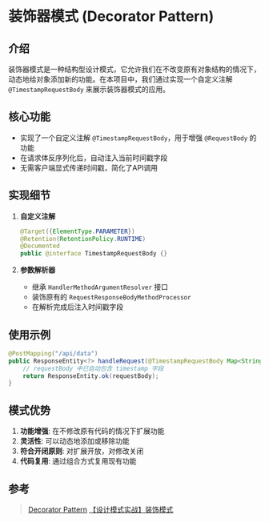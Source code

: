 # 装饰器模式 (Decorator Pattern)

## 介绍

装饰器模式是一种结构型设计模式，它允许我们在不改变原有对象结构的情况下，动态地给对象添加新的功能。在本项目中，我们通过实现一个自定义注解 `@TimestampRequestBody` 来展示装饰器模式的应用。

## 核心功能

- 实现了一个自定义注解 `@TimestampRequestBody`，用于增强 `@RequestBody` 的功能
- 在请求体反序列化后，自动注入当前时间戳字段
- 无需客户端显式传递时间戳，简化了API调用

## 实现细节

1. **自定义注解**
   ```java
   @Target({ElementType.PARAMETER})
   @Retention(RetentionPolicy.RUNTIME)
   @Documented
   public @interface TimestampRequestBody {}
   ```

2. **参数解析器**
   - 继承 `HandlerMethodArgumentResolver` 接口
   - 装饰原有的 `RequestResponseBodyMethodProcessor`
   - 在解析完成后注入时间戳字段

## 使用示例

```java
@PostMapping("/api/data")
public ResponseEntity<?> handleRequest(@TimestampRequestBody Map<String, Object> requestBody) {
    // requestBody 中已自动包含 timestamp 字段
    return ResponseEntity.ok(requestBody);
}
```

## 模式优势

1. **功能增强**: 在不修改原有代码的情况下扩展功能
2. **灵活性**: 可以动态地添加或移除功能
3. **符合开闭原则**: 对扩展开放，对修改关闭
4. **代码复用**: 通过组合方式复用现有功能

## 参考

> [Decorator Pattern](https://refactoringguru.cn/design-patterns/decorator)
> [【设计模式实战】装饰模式](https://www.bilibili.com/video/BV1bgPBesENK)